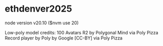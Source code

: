 # ethdenver2025

node version v20.10 ($nvm use 20)

Low-poly model credits:
100 Avatars R2 by Polygonal Mind via Poly Pizza
Record player by Poly by Google [CC-BY] via Poly Pizza
